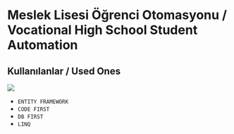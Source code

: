 # Meslek Lisesi Öğrenci Otomasyonu / Vocational High School Student Automation
## Kullanılanlar / Used Ones

![](https://github.com/mudesirakyuz/Ogrenci-Otomasyonu/blob/main/gorsel.gif)

- `ENTITY FRAMEWORK`
- `CODE FIRST`
- `DB FIRST`
- `LINQ`
